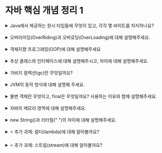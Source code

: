 # 자바 핵심 개념 정리 1
<details>
<summary>Java에서 제공하는 원시 타입들에 무엇이 있고, 각각 몇 바이트를 차지하나요?</summary>
<div markdown="1">
1byte: boolean, byte <br>
2byte: short, char <br>
4byte: int, flaot <br>
8byte: double, long 
</div>
</details>
<br>

<details>
<summary>오버라이딩(OverRiding)과 오버로딩(OverLoading)에 대해 설명해주세요.</summary>
<div markdown="1">
오버라이딩(Overriding)은 자식 클래스에서 부모 클래스의 메소드를 재정의하는 것을 말하며, 오버로딩(Overloading)은 같은 이름의 메소드나 생성자를 하나의 클래스 내에서 여러 번 정의할 수 있도록 하는 것이다.오버라이딩은 다형성과, 오버로딩은 재사용성과 관련있다. 
</div>
</details>
<br>

<details>
<summary>객체지향 프로그래밍(OOP)에 대해 설명해주세요</summary>
<div markdown="1">
객체는 데이터와 그 데이터를 조작하는 함수인 메서드를 포함합니다. <br>
객체지향프로그래밍의 핵심 특징으로는 캡슐화, 상속, 다형성이 있으며, 이는 코드의 재사용성을 높이고, 유지 보수를 용이하게 합니다. <br>
캡슐화는 객체의 세부 구현을 숨기고, 상속은 코드를 재사용하며, 다형성은 같은 인터페이스 아래에서 다양한 실행을 가능하게 합니다.
</div>
</details>
<br>

<details>
<summary>추상 클래스와 인터페이스에 대해 설명해주시고, 차이에 대해 설명해주세요.</summary>
<div markdown="1">
인터페이스는 "할 수 있는 일"에 대한 규약을 정의하는 반면, 클래스는 "실제로 일을 수행하는 방법"과 "상태"를 정의합니다. → 인터페이스는 구현을 포함하지 않는 메서드의 집합을 정의하는 반면, 클래스는 메서드의 실제 구현과 상태(필드)를 포함합니다.
인터페이스는 다중 상속이 가능하지만, 클래스는 단일 상속만 허용됩니다(클래스는 여러 인터페이스를 구현할 수 있습니다).
</div>
</details>
<br>

<details>
<summary>가비지 컬렉션(gc)란 무엇일까요?</summary>
<div markdown="1">
가비지 컬렉션이란 메모리 관리 기법 중 하나로 프로그램이 동적으로 할당했던 메모리 영역 중에서 필요없는 영역을 자동으로 찾아내 해제하는 기능입니다. 즉, 동적 할당된 메모리 영역 가운데 더 이상 참조되지 않는 객체들을 메모리 영역을 탐지하고 회수해 프로그래머의 부담을 줄여줍니다. 
</div>
</details>
<br>

<details>
<summary>JVM의 동작 방식에 대해 설명해 주세요.</summary>
<div markdown="1">
JAVA의 가장 큰 특징 중 하나는 특정 운연체제(OS)에 종속되지 않는다는 점입니다. 이는 JVM(Java Virtual Machine) 덕분에 가능합니다. 작성된 .java 파일은 Java 컴파일러에 의해 JVM이 이해할 수 있는 .class 파일, 즉 바이트코드로 변환됩니다. JVM의 Class Loader는 변환된 .class 파일을 운영 체제로부터 할당 받은 JVM 전용 메모리인 런타임 데이터 영역(RunTime Data Area)에 동적으로 로딩합니다. 실행 엔진(Execution Engine) 내의 JIT(Just-In-Time) 컴파일러는 런타임 데이터 영역에 로딩된 .class 파일을 기계어로 변환하여 실행합니다. 이 과정을 통해 Java 애플리케이션이 다양한 운영 체제에서도 변경 없이 실행될 수 있게 됩니다.
</div>
</details>
<br>

<details>
<summary>불변 객체란 무엇이고, final은 무엇일까요? 사용하는 이유와 함께 설명해주세요.</summary>
<div markdown="1">
불변 객체는 생성 후 그 상태가 변경할 수 없는 객체로, 데이터 안정성을 높입니다. final 키워드는 값의 변경, 오버라이딩, 상속을 금지합니다.
</div>
</details>
<br>

<details>
<summary>자바의 메모리 영역에 대해 설명해주세요.</summary>
<div markdown="1">
static 영역 (== class, method 영역) 은 전역변수나 static으로 선언되는 것들을 메모리에 상주시킵니다. 힙 영역은 인스턴스를 생성할 때 생성되는 메모리 형식입니다. 스택 영역은 int, long, boolean 등 기본 자료형을 생성할 때 저장하는 공간으로, 임시적으로 사용되는 변수나 정보들이 저장되는 영역입니다.
</div>
</details>
<br>

<details>
<summary>new String()과 리터럴(" ")의 차이에 대해 설명해주세요.</summary>
<div markdown="1">
둘은 저장공간(메모리)에서 차이를 보입니다. <br>
new String()을 사용하면 힙 메모리 영역역에 새로운 객체가 생성되고, 리터럴(" ")을 사용하면 String constant pool에서 해당 리터럴을 찾아 재사용합니다. 
</div>
</details>
<br>

<details>
<summary>⭐️ 추가 과제: 람다(lambda)에 대해 알아볼까요?</summary>
<div markdown="1">
람다식은 함수적 프로그래밍 기법으로, 메소드를 간결한 함수 식으로 표현한 것입니다. 자바에서 메서드를 표현하려면 클래스를 정의해야하나, 람다식으로 표현하면 메서드의 이름과 반환값을 생략할 수 있어(익명함수) 코드가 매우 간결해집니다. 
</div>
</details>
<br>

<details>
<summary>⭐️ 추가 과제: 스트림(stream)에 대해 알아볼까요?</summary>
<div markdown="1">
스트림은 운영체제에 의해 생성되는 가상의 연결 고리를 의미하며, 다양한 데이터 소스와 목적지 사이에서 중간 매개체 역할을 합니다. 데이터가 스트림을 통해 이동할 때, 프로그램은 데이터의 전체 크기나 구조를 미리 알 필요 없이 한 번에 한 조각씩 데이터를 읽거나 쓸 수 있습니다.
</div>
</details>
<br>
